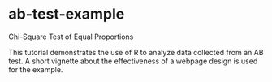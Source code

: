 # ab-test-example
Chi-Square Test of Equal Proportions

This tutorial demonstrates the use of R to analyze data collected from an AB test. 
A short vignette about the effectiveness of a webpage design is used for the example. 
